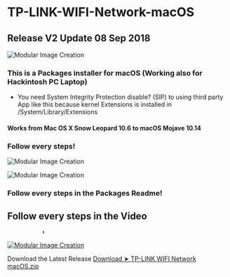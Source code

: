 # TP-LINK-WIFI-Network-macOS


## Release V2 Update 08 Sep 2018 


![Modular Image Creation](https://i62.servimg.com/u/f62/18/50/18/69/18020110.png)

### This is a Packages installer for macOS (Working also for Hackintosh PC Laptop)
- You need System Integrity Protection disable? (SIP) to using third party App like this because kernel Extensions is installed in /System/Library/Extensions

#### Works from Mac OS X Snow Leopard 10.6 to macOS Mojave 10.14

### Follow every steps!


![Modular Image Creation](https://i25.servimg.com/u/f25/18/50/18/69/captu156.png)

![Modular Image Creation](https://i25.servimg.com/u/f25/18/50/18/69/captu155.png)

### Follow every steps in the Packages Readme!

## Follow every steps in the Video
               ⬇︎
               
[![Modular Image Creation](https://i25.servimg.com/u/f25/18/50/18/69/mojave12.png)](https://www.youtube.com/watch?v=eCrspCSJ3_8)

Download the Latest Release [Download ➤ TP-LINK WIFI Network macOS.zip](https://github.com/chris1111/TP-LINK-WIFI-Network-macOS/releases/tag/V2)
